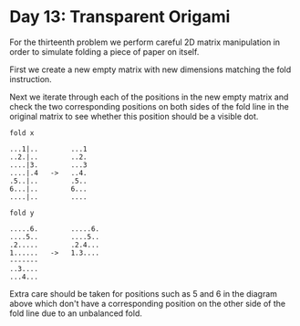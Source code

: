 # Day 13: Transparent Origami

For the thirteenth problem we perform careful 2D matrix manipulation in order to
simulate folding a piece of paper on itself.

First we create a new empty matrix with new dimensions matching the fold
instruction.

Next we iterate through each of the positions in the new empty matrix and check
the two corresponding positions on both sides of the fold line in the original
matrix to see whether this position should be a visible dot.

```text
fold x

...1|..        ...1
..2.|..        ..2.
....|3.        ...3
....|.4   ->   ..4.
.5..|..        .5..
6...|..        6...
....|..        ....

fold y

.....6.        .....6.
....5..        ....5..
.2.....        .2.4...
1......   ->   1.3....
-------
..3....
...4...
```

Extra care should be taken for positions such as 5 and 6 in the diagram above
which don't have a corresponding position on the other side of the fold line
due to an unbalanced fold.

